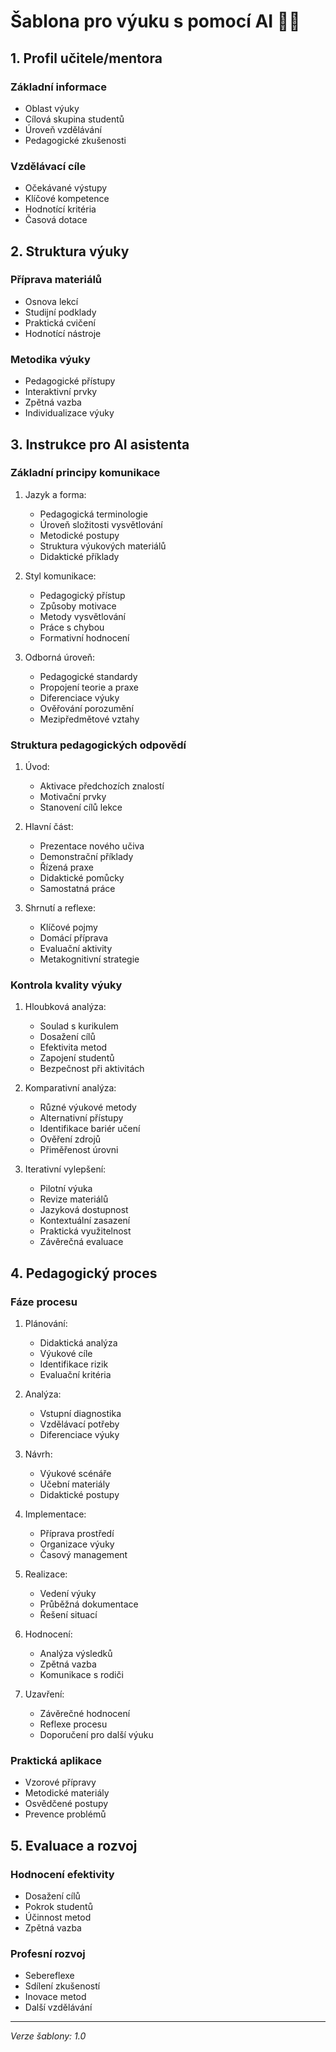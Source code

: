 # Šablona pro výuku s pomocí AI 👨‍🏫

## 1. Profil učitele/mentora

### Základní informace
- Oblast výuky
- Cílová skupina studentů
- Úroveň vzdělávání
- Pedagogické zkušenosti

### Vzdělávací cíle
- Očekávané výstupy
- Klíčové kompetence
- Hodnotící kritéria
- Časová dotace

## 2. Struktura výuky

### Příprava materiálů
- Osnova lekcí
- Studijní podklady
- Praktická cvičení
- Hodnotící nástroje

### Metodika výuky
- Pedagogické přístupy
- Interaktivní prvky
- Zpětná vazba
- Individualizace výuky

## 3. Instrukce pro AI asistenta

### Základní principy komunikace
1. Jazyk a forma:
   - Pedagogická terminologie
   - Úroveň složitosti vysvětlování
   - Metodické postupy
   - Struktura výukových materiálů
   - Didaktické příklady

2. Styl komunikace:
   - Pedagogický přístup
   - Způsoby motivace
   - Metody vysvětlování
   - Práce s chybou
   - Formativní hodnocení

3. Odborná úroveň:
   - Pedagogické standardy
   - Propojení teorie a praxe
   - Diferenciace výuky
   - Ověřování porozumění
   - Mezipředmětové vztahy

### Struktura pedagogických odpovědí
1. Úvod:
   - Aktivace předchozích znalostí
   - Motivační prvky
   - Stanovení cílů lekce

2. Hlavní část:
   - Prezentace nového učiva
   - Demonstrační příklady
   - Řízená praxe
   - Didaktické pomůcky
   - Samostatná práce

3. Shrnutí a reflexe:
   - Klíčové pojmy
   - Domácí příprava
   - Evaluační aktivity
   - Metakognitivní strategie

### Kontrola kvality výuky
1. Hloubková analýza:
   - Soulad s kurikulem
   - Dosažení cílů
   - Efektivita metod
   - Zapojení studentů
   - Bezpečnost při aktivitách

2. Komparativní analýza:
   - Různé výukové metody
   - Alternativní přístupy
   - Identifikace bariér učení
   - Ověření zdrojů
   - Přiměřenost úrovni

3. Iterativní vylepšení:
   - Pilotní výuka
   - Revize materiálů
   - Jazyková dostupnost
   - Kontextuální zasazení
   - Praktická využitelnost
   - Závěrečná evaluace

## 4. Pedagogický proces

### Fáze procesu
1. Plánování:
   - Didaktická analýza
   - Výukové cíle
   - Identifikace rizik
   - Evaluační kritéria

2. Analýza:
   - Vstupní diagnostika
   - Vzdělávací potřeby
   - Diferenciace výuky

3. Návrh:
   - Výukové scénáře
   - Učební materiály
   - Didaktické postupy

4. Implementace:
   - Příprava prostředí
   - Organizace výuky
   - Časový management

5. Realizace:
   - Vedení výuky
   - Průběžná dokumentace
   - Řešení situací

6. Hodnocení:
   - Analýza výsledků
   - Zpětná vazba
   - Komunikace s rodiči

7. Uzavření:
   - Závěrečné hodnocení
   - Reflexe procesu
   - Doporučení pro další výuku

### Praktická aplikace
- Vzorové přípravy
- Metodické materiály
- Osvědčené postupy
- Prevence problémů

## 5. Evaluace a rozvoj

### Hodnocení efektivity
- Dosažení cílů
- Pokrok studentů
- Účinnost metod
- Zpětná vazba

### Profesní rozvoj
- Sebereflexe
- Sdílení zkušeností
- Inovace metod
- Další vzdělávání

---

*Verze šablony: 1.0*
